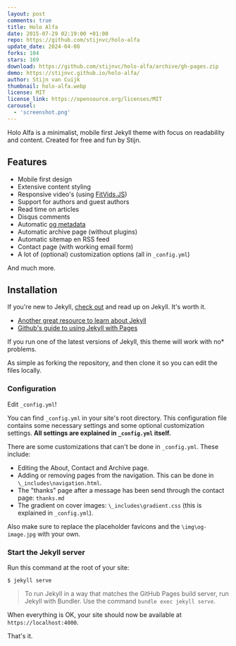```yaml
---
layout: post
comments: true
title: Holo Alfa
date: 2015-07-29 02:19:00 +01:00
repo: https://github.com/stijnvc/holo-alfa
update_date: 2024-04-08
forks: 104
stars: 169
download: https://github.com/stijnvc/holo-alfa/archive/gh-pages.zip
demo: https://stijnvc.github.io/holo-alfa/
author: Stijn van Cuijk
thumbnail: holo-alfa.webp
license: MIT
license_link: https://opensource.org/licenses/MIT
carousel:
  - 'screenshot.png'
---
```


Holo Alfa is a minimalist, mobile first Jekyll theme with focus on readability and content. Created for free and fun by Stijn.

## Features

* Mobile first design
* Extensive content styling
* Responsive video's (using [FitVids.JS](https://fitvidsjs.com/))
* Support for authors and guest authors
* Read time on articles
* Disqus comments
* Automatic [og metadata](https://ogp.me/)
* Automatic archive page (without plugins)
* Automatic sitemap en RSS feed
* Contact page (with working email form)
* A lot of (optional) customization options (all in `_config.yml`)

And much more.

## Installation

If you're new to Jekyll, [check out](https://jekyllrb.com/) and read up on Jekyll. It's worth it.

* [Another great resource to learn about Jekyll](https://www.smashingmagazine.com/2014/08/build-blog-jekyll-github-pages/)
* [Github's guide to using Jekyll with Pages](https://help.github.com/articles/using-jekyll-with-pages/)

If you run one of the latest versions of Jekyll, this theme will work with no* problems.

As simple as forking the repository, and then clone it so you can edit the files locally.

### Configuration

Edit `_config.yml`!

You can find `_config.yml` in your site's root directory. This configuration file contains some necessary settings and some optional customization settings. **All settings are explained in `_config.yml` itself.**

There are some customizations that can't be done in `_config.yml`.
These include:

* Editing the About, Contact and Archive page.
* Adding or removing pages from the navigation. This can be done in `\_includes\navigation.html`.
* The "thanks" page after a message has been send through the contact page: `thanks.md`
* The gradient on cover images: `\_includes\gradient.css` (this is explained in `_config.yml`).

Also make sure to replace the placeholder favicons and the `\img\og-image.jpg` with your own.

### Start the Jekyll server

Run this command at the root of your site:

`$ jekyll serve`

> To run Jekyll in a way that matches the GitHub Pages build server,
> run Jekyll with Bundler. Use the command `bundle exec jekyll serve`.

When everything is OK, your site should now be available at `https://localhost:4000`.

That's it.
